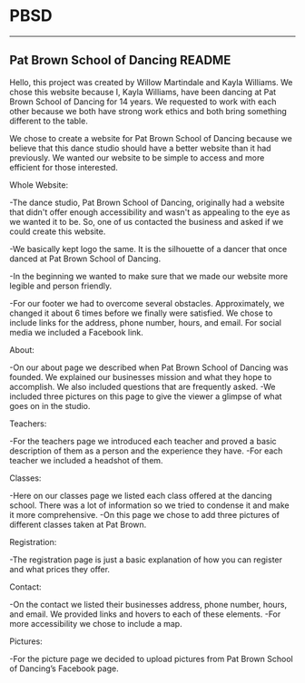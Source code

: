 # PBSD
-------------------------------------
Pat Brown School of Dancing README
-------------------------------------

Hello, this project was created by Willow Martindale and Kayla Williams. We chose this website because I, Kayla Williams, have been dancing at Pat Brown School of Dancing for 14 years. We requested to work with each other because we both have strong work ethics and both bring something different to the table.

We chose to create a website for Pat Brown School of Dancing because we believe that this dance studio should have a better website than it had previously. We wanted our website to be simple to access and more efficient for those interested.


Whole Website:

-The dance studio, Pat Brown School of Dancing, originally had a website that didn't offer enough accessibility and wasn't as appealing to the eye as we wanted it to be. So, one of us contacted the business and asked if we could create this website.

-We basically kept logo the same. It is the silhouette of a dancer that once danced at Pat Brown School of Dancing.

-In the beginning we wanted to make sure that we made our website more legible and person friendly.  

-For our footer we had to overcome several obstacles. Approximately, we changed it about 6 times before we finally were satisfied.
We chose to include links for the address, phone number, hours, and email. For social media we included a Facebook link.


About:

-On our about page we described when Pat Brown School of Dancing was founded. We explained our businesses mission and what they hope to accomplish. We also included questions that are frequently asked. 
-We included three pictures on this page to give the viewer a glimpse of what goes on in the studio.

Teachers:

-For the teachers page we introduced each teacher and proved a basic description of them as a person and the experience they have.
-For each teacher we included a headshot of them.

Classes:

-Here on our classes page we listed each class offered at the dancing school. There was a lot of information so we tried to condense it and make it more comprehensive.
-On this page we chose to add three pictures of different classes taken at Pat Brown. 

Registration:

-The registration page is just a basic explanation of how you can register and what prices they offer.

Contact:

-On the contact we listed their businesses address, phone number, hours, and email. We provided links and hovers to each of these elements.
-For more accessibility we chose to include a map.

Pictures:

-For the picture page we decided to upload pictures from Pat Brown School of Dancing’s Facebook page. 



